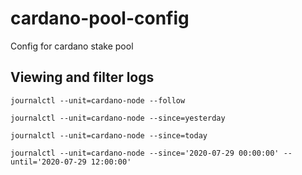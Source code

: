 # cardano-pool-config
Config for cardano stake pool

## Viewing and filter logs

```
journalctl --unit=cardano-node --follow
```

```
journalctl --unit=cardano-node --since=yesterday
```

```
journalctl --unit=cardano-node --since=today
```

```
journalctl --unit=cardano-node --since='2020-07-29 00:00:00' --until='2020-07-29 12:00:00'
```
